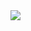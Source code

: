 <img src= "![Art Cat GIF • Affectionate cat hugging and kissing her human  I love you this much, do you understand my beloved Mom](https://user-images.githubusercontent.com/125925345/220201766-edf533d7-cba0-4c78-b299-151eaaf78d54.gif)">


